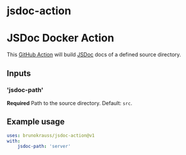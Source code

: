 # jsdoc-action

# JSDoc Docker Action
This [GitHub Action](https://github.com/features/actions) will build [JSDoc](https://jsdoc.app/) docs of a defined source directory.

## Inputs
### 'jsdoc-path'
**Required** Path to the source directory. Default: `src`.

## Example usage
```yaml
uses: brunokrauss/jsdoc-action@v1
with:
    jsdoc-path: 'server'
```
